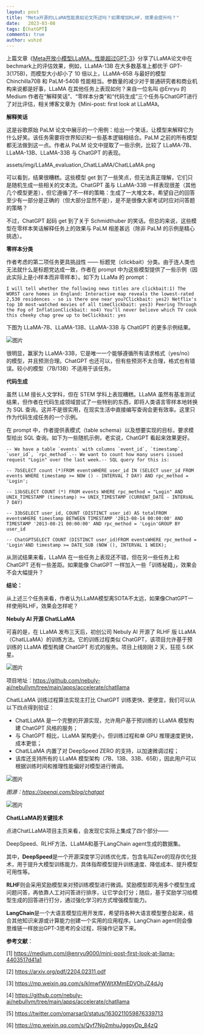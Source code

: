 ```yaml
---
layout: post
title: "Meta开源的LLaMA性能真如论文所述吗？如果增加RLHF，效果会提升吗？"
date:   2023-03-08
tags: [ChatGPT]
comments: true
author: wshzd
---
```


上篇文章《[Meta开放小模型LLaMA，性能超过GPT-3](http://mp.weixin.qq.com/s?__biz=Mzg3NDIyMzI0Mw==&mid=2247485822&idx=1&sn=b365d93a0a08769aef77f34069da1422&chksm=ced54a9af9a2c38cd5779284b5e9ae573846153e7dc00961dc163664a657d6a3fa5c8c14c7d2&scene=21#wechat_redirect)》分享了LLaMA论文中在bechmark上的评估效果，例如，LLaMA-13B 在大多数基准上都优于 GPT-3(175B)，而模型大小却小了 10 倍以上，LLaMA-65B 与最好的模型 Chinchilla70B 和 PaLM-540B 性能相当。参数量的减少对于普通研究者和商业机构来说都是好事，LLaMA 在其他任务上表现如何？来自一位名叫 @Enryu 的 Medium 作者在“解释笑话”、“零样本分类”和“代码生成”三个任务与ChatGPT进行了对比评估，相关博客文章为《Mini-post: first look at LLaMA》。

**解释笑话**

这是谷歌原始 PaLM 论文中展示的一个用例：给出一个笑话，让模型来解释它为什么好笑。该任务需要将世界知识和一些基本逻辑相结合。PaLM 之前的所有模型都无法做到这一点。作者从 PaLM 论文中提取了一些示例，比较了 LLaMA-7B、LLaMA-13B、LLaMA-33B 与 ChatGPT 的表现。

assets/img/LLaMA_evaluation_ChatLLaMA/ChatLLaMA.png

可以看到，结果很糟糕。这些模型 get 到了一些笑点，但无法真正理解，它们只是随机生成一些相关的文本流。ChatGPT 虽与 LLaMA-33B 一样表现很差（其他几个模型更差），但它遵循了不一样的策略：生成了一大堆文本，希望自己的回答至少有一部分是正确的（但大部分显然不是），是不是很像大家考试时应对问答题的策略？

不过，ChatGPT 起码 get 到了关于 Schmidthuber 的笑话。但总的来说，这些模型在零样本笑话解释任务上的效果与 PaLM 相差甚远（除非 PaLM 的示例是精心挑选）。

**零样本分类**

作者考虑的第二项任务更具挑战性 —— 标题党（clickbait）分类。由于连人类也无法就什么是标题党达成一致，作者在 prompt 中为这些模型提供了一些示例（因此实际上是小样本而非零样本）。如下为 LLaMa 的 prompt：

```
I will tell whether the following news titles are clickbait:1) The WORST care homes in England: Interactive map reveals the lowest-rated 2,530 residences - so is there one near you?Clickbait: yes2) Netflix's top 10 most-watched movies of all timeClickbait: yes3) Peering Through the Fog of InflationClickbait: no4) You’ll never believe which TV cook this cheeky chap grew up to beClickbait: yes
```

下图为 LLaMA-7B、LLaMA-13B、LLaMA-33B 与 ChatGPT 的更多示例结果。

![图片](https://mmbiz.qpic.cn/mmbiz_png/KmXPKA19gWicHsGdj258fyg3aujOh9lMUqXyfu7YW71wPNibR1RyfDUSrSibJHriat7jBJZ5exd7iaV5B8LrpOvSvibQ/640?wx_fmt=png&wxfrom=5&wx_lazy=1&wx_co=1)

很明显，赢家为 LLaMA-33B，它是唯一一个能够遵循所有请求格式（yes/no）的模型，并且预测合理。ChatGPT 也还可以，但有些预测不太合理，格式也有错误。较小的模型（7B/13B）不适用于该任务。

**代码生成**

虽然 LLM 擅长人文学科，但在 STEM 学科上表现糟糕。LLaMA 虽然有基准测试结果，但作者在代码生成领域尝试了一些特别的东西，即将人类语言零样本地转换为 SQL 查询。这并不是很实用，在现实生活中直接编写查询会更有效率。这里只作为代码生成任务的一个示例。

在 prompt 中，作者提供表模式（table schema）以及想要实现的目标，要求模型给出 SQL 查询。如下为一些随机示例，老实说，ChatGPT 看起来效果更好。

```
-- We have a table `events` with columns `event_id`, `timestamp`, `user_id`, `rpc_method`.-- We want to count how many users issued request "Login" over the last week.-- SQL query for this is:

-- 7bSELECT count (*)FROM eventsWHERE user_id IN (SELECT user_id FROM events WHERE timestamp >= NOW () - INTERVAL 7 DAY) AND rpc_method = 'Login';

-- 13bSELECT COUNT (*) FROM events WHERE rpc_method = "Login" AND UNIX_TIMESTAMP (timestamp) >= UNIX_TIMESTAMP (CURRENT_DATE - INTERVAL 7 DAY)

-- 33bSELECT user_id, COUNT (DISTINCT user_id) AS totalFROM eventsWHERE timestamp BETWEEN TIMESTAMP '2013-08-14 00:00:00' AND TIMESTAMP '2013-08-21 00:00:00' AND rpc_method = 'Login'GROUP BY user_id

-- ChatGPTSELECT COUNT (DISTINCT user_id)FROM eventsWHERE rpc_method = 'Login'AND timestamp >= DATE_SUB (NOW (), INTERVAL 1 WEEK);
```

从测试结果来看，LLaMA 在一些任务上表现还不错，但在另一些任务上和 ChatGPT 还有一些差距。如果能像 ChatGPT 一样加入一些「训练秘籍」，效果会不会大幅提升？

**结论：**

从上述三个任务来看，作者认为LLaMA模型离SOTA不太远，如果像ChatGPT一样使用RLHF，效果会怎样呢？

**Nebuly AI 开源 ChatLLaMA**

可喜的是，在 LLaMA 发布三天后，初创公司 Nebuly AI 开源了 RLHF 版 LLaMA（ChatLLaMA）的训练方法。它的训练过程类似 ChatGPT，该项目允许基于预训练的 LLaMA 模型构建 ChatGPT 形式的服务。项目上线刚刚 2 天，狂揽 5.6K 星。

![图片](https://mmbiz.qpic.cn/mmbiz_png/KmXPKA19gWicHsGdj258fyg3aujOh9lMUv9XDtprNjG4Q7zvYcsgZAEb4qeKc3QEVVzLpLhCtp8N5eG1rnUaAWA/640?wx_fmt=png&wxfrom=5&wx_lazy=1&wx_co=1)

项目地址：https://github.com/nebuly-ai/nebullvm/tree/main/apps/accelerate/chatllama

ChatLLaMA 训练过程算法实现主打比 ChatGPT 训练更快、更便宜，我们可以从以下四点得到验证：

- ChatLLaMA 是一个完整的开源实现，允许用户基于预训练的 LLaMA 模型构建 ChatGPT 风格的服务；
- 与 ChatGPT 相比，LLaMA 架构更小，但训练过程和单 GPU 推理速度更快，成本更低；
- ChatLLaMA 内置了对 DeepSpeed ZERO 的支持，以加速微调过程；
- 该库还支持所有的 LLaMA 模型架构（7B、13B、33B、65B），因此用户可以根据训练时间和推理性能偏好对模型进行微调。

![图片](https://mmbiz.qpic.cn/mmbiz_png/KmXPKA19gWicHsGdj258fyg3aujOh9lMU8S8fvBic1YJbZM2icC0rC5NjuwnSmYp3mYxGIVYmSibmUibQxFDePLEcNQ/640?wx_fmt=png&wxfrom=5&wx_lazy=1&wx_co=1)

*图源：https://openai.com/blog/chatgpt*

![图片](https://mmbiz.qpic.cn/mmbiz_png/YicUhk5aAGtDRJagFUcAxY6dK8libycfwcmdiaUtPzqGnBHo8C7iaibDGc1FwVZIOrOsa482JLnT0JhibJHz6ef4TdEQ/640?wx_fmt=png&wxfrom=5&wx_lazy=1&wx_co=1)

**ChatLLaMA的关键技术**

点进ChatLLaMA项目主页来看，会发现它实际上集成了四个部分——

DeepSpeed、RLHF方法、LLaMA和基于LangChain agent生成的数据集。

其中，**DeepSpeed**是一个开源深度学习训练优化库，包含名叫Zero的现存优化技术，用于提升大模型训练能力，具体指帮模型提升训练速度、降低成本、提升模型可用性等。

**RLHF**则会采用奖励模型来对预训练模型进行微调。奖励模型即先用多个模型生成问题问答，再依靠人工对问答进行排序，让它学会打分；随后，基于奖励学习给模型生成的回答进行打分，通过强化学习的方式增强模型能力。

**LangChain**是一个大语言模型应用开发库，希望将各种大语言模型整合起来，结合其他知识来源或计算能力创建一个实用的应用程序。LangChain agent则会像思维链一样放出GPT-3思考的全过程，将操作记录下来。

**参考文献**：

[1] https://medium.com/@enryu9000/mini-post-first-look-at-llama-4403517d41a1

[2] https://arxiv.org/pdf/2204.02311.pdf

[3] https://mp.weixin.qq.com/s/kImwfWWtXMmEDVOhJZ4dJg

[4] https://github.com/nebuly-ai/nebullvm/tree/main/apps/accelerate/chatllama

[5] https://twitter.com/omarsar0/status/1630211059876339713

[6] https://mp.weixin.qq.com/s/Qyf7Ng2mhuJggpyDp_84zQ
